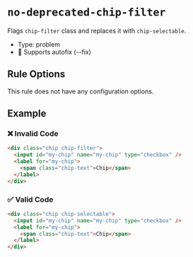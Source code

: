# `no-deprecated-chip-filter`

Flags `chip-filter` class and replaces it with `chip-selectable`.

- Type: problem
- 🔧 Supports autofix (--fix)

## Rule Options

This rule does not have any configuration options.

## Example

### ❌ Invalid Code

```html
<div class="chip chip-filter">
  <input id="my-chip" name="my-chip" type="checkbox" />
  <label for="my-chip">
    <span class="chip-text">Chip</span>
  </label>
</div>
```

### ✅ Valid Code

```html
<div class="chip chip-selectable">
  <input id="my-chip" name="my-chip" type="checkbox" />
  <label for="my-chip">
    <span class="chip-text">Chip</span>
  </label>
</div>
```
